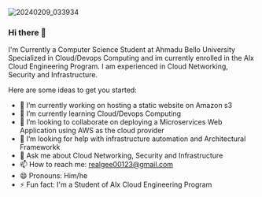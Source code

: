![20240209_033934](https://github.com/ArchBishop009/ArchBishop009/assets/144915258/f43066ba-6ba2-47cc-88d3-ce2f2af85133)
### Hi there 👋


I'm Currently a Computer Science Student at Ahmadu Bello University Specialized in Cloud/Devops Computing and im currently enrolled in the Alx Cloud Engineering Program. I am experienced in Cloud Networking, Security and Infrastructure.

Here are some ideas to get you started:

- 🔭 I’m currently working on hosting a static website on Amazon s3
- 🌱 I’m currently learning Cloud/Devops Computing
- 👯 I’m looking to collaborate on deploying a Microservices Web Application using AWS as the cloud provider 
- 🤔 I’m looking for help with infrastructure automation and Architectural Frameworkk
- 💬 Ask me about Cloud Networking, Security and Infrastructure
- 📫 How to reach me: realgee00123@gmail.com
- 😄 Pronouns: Him/he
- ⚡ Fun fact: I'm a Student of Alx Cloud Engineering Program
  
